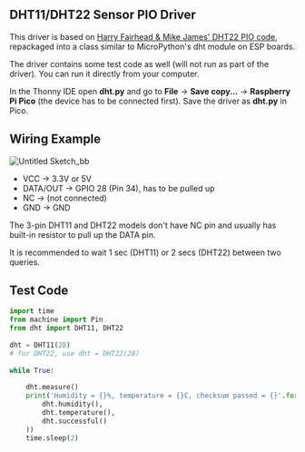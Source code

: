 ## DHT11/DHT22 Sensor PIO Driver

This driver is based on [Harry Fairhead & Mike James' DHT22 PIO code](https://www.i-programmer.info/programming/hardware/14572-the-pico-in-micropython-a-pio-driver-for-the-dht22.html?start=2), repackaged into a class similar to MicroPython's dht module on ESP boards.

The driver contains some test code as well (will not run as part of the driver). You can run it directly from your computer.

In the Thonny IDE open **dht.py** and go to **File** -> **Save copy...** -> **Raspberry Pi Pico** (the device has to be connected first). Save the driver as **dht.py** in Pico.

## Wiring Example

![Untitled Sketch_bb](https://user-images.githubusercontent.com/44191076/129920511-e2e7ba2d-118a-428d-9d83-16fe1435604f.png)

* VCC -> 3.3V or 5V
* DATA/OUT -> GPIO 28 (Pin 34), has to be pulled up
* NC -> (not connected)
* GND -> GND

The 3-pin DHT11 and DHT22 models don't have NC pin and usually has built-in resistor to pull up the DATA pin.

It is recommended to wait 1 sec (DHT11) or 2 secs (DHT22) between two queries.

## Test Code

```python
import time
from machine import Pin
from dht import DHT11, DHT22
    
dht = DHT11(28)
# for DHT22, use dht = DHT22(28)
    
while True:
    
    dht.measure()
    print('Humidity = {}%, temperature = {}C, checksum passed = {}'.format(
        dht.humidity(),
        dht.temperature(),
        dht.successful()
    ))
    time.sleep(2)
```
